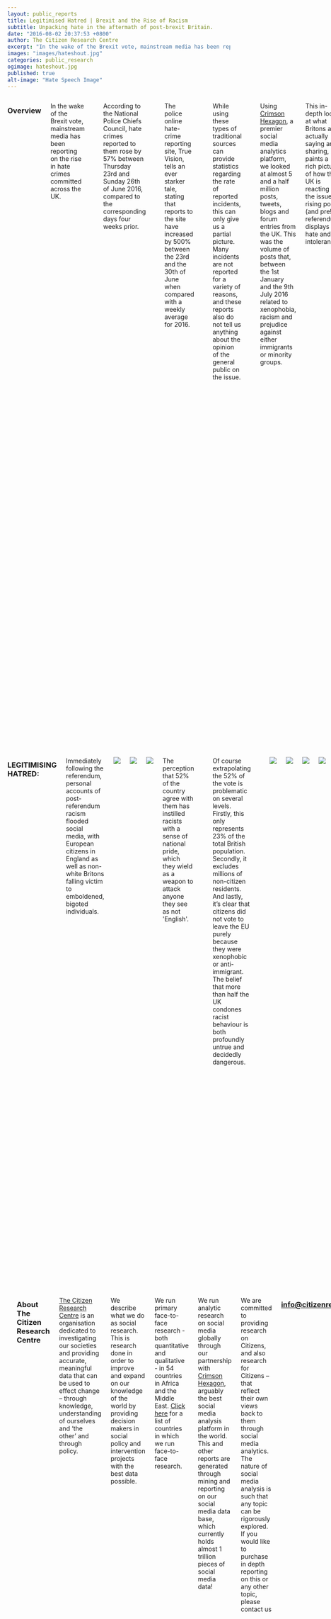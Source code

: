 ```yaml
---
layout: public_reports
title: Legitimised Hatred | Brexit and the Rise of Racism
subtitle: Unpacking hate in the aftermath of post-brexit Britain. 
date: "2016-08-02 20:37:53 +0800"
author: The Citizen Research Centre
excerpt: "In the wake of the Brexit vote, mainstream media has been reporting on the rise in hate crimes committed across the UK. We find out more about what is going on on Social Media."
images: "images/hateshout.jpg"
categories: public_research
ogimage: hateshout.jpg
published: true
alt-image: "Hate Speech Image"
---
```

<div class="row">
    <div class='medium-2 large-2 columns'>
        <div class='spacing'></div>
    </div>
<div class='medium-8 large-8 columns'>
    <h3>Overview</h3>
<p>In the wake of the Brexit vote, mainstream media has been reporting on the rise in hate crimes committed across the UK.</p><p>

According to the National Police Chiefs Council, hate crimes reported to them rose by 57% between Thursday 23rd and Sunday 26th of June 2016, compared to the corresponding days four weeks prior.</p><p>

The police online hate-crime reporting site, True Vision, tells an ever starker tale, stating that reports to the site have increased by 500% between the 23rd and the 30th of June when compared with a weekly average for 2016.</p><p>

While using these types of traditional sources can provide statistics regarding the rate of reported incidents, this can only give us a partial picture. Many incidents are not reported for a variety of reasons, and these reports also do not tell us anything about the opinion of the general public on the issue.</p><p>

Using <a href="http://crimsonhexagon.com" target="_blank">Crimson Hexagon</a>, a premier social media analytics platform, we looked at almost 5 and a half million posts, tweets, blogs and forum entries from the UK. This was the volume of posts that, between the 1st January and the 9th July 2016 related to xenophobia, racism and prejudice against either immigrants or minority groups.</p><p>
This in-depth look at what Britons are actually saying and sharing, paints a rich picture of how the UK is reacting to the issue of rising post (and pre!) referendum displays of hate and intolerance.</p>

<h3>Hot Topics</h3>
<p>The timeline below shows the dramatic rise in online conversation on the topic of xenophobia after the Brexit vote. It is important to point out that this is all conversation on the topic including direct hate speech, discussion of the issue or advocacy against it.</p><p>
In the week of 16-22 June there was already a significant number of posts - 292,392 - relating to xenophobia and prejudice against immigrants and minorities, about a tenfold increase on the weekly average over the first 5 months of 2016.</p><p>
The volume of this conversation rose to a staggering 749,975 in the week of 23-29 June 2016, a 256% increase in a single week.</p>
<p style="text-align: center;" ><img src="{{site.url}}/images/blog-images/hatespeech_volume.jpg"></p>
<p>The @PostRefRacism Twitter handle has been mentioned over than 4,300 times since the referendum, more than any other.  #PostRefRacism has been used more than 34,000 times since the 23rd of June. The only on-topic hashtag that was used more is, unsurprisingly, #Brexit.</p>
</div>
<div class='medium-2 large-2 columns'>
        <div class='spacing'></div>
    </div>
</div>
<div class="row">
    <div class='medium-2 large-2 columns'>
        <div class='spacing'></div>
    </div>
<div class='medium-8 large-8 columns'>
<div id="handle_mentions" style="height: 400px; float: left; margin: 1%;"></div>
</div>
<div class='medium-2 large-2 columns'>
        <div class='spacing'></div>
    </div>
</div>
<div class="row">
    <div class='medium-2 large-2 columns'>
        <div class='spacing'></div>
    </div>
<div class='medium-8 large-8 columns'>
<div id="hashtag_mentions" style="height: 400px; float: left; margin: 1%;"></div>
</div>
<div class='medium-2 large-2 columns'>
        <div class='spacing'></div>
    </div>
</div>
<div class="row">
    <div class='medium-2 large-2 columns'>
        <div class='spacing'></div>
    </div>
<div class='medium-8 large-8 columns'>
    <h3>LEGITIMISING HATRED:</h3>
<p>Immediately following the referendum, personal accounts of post-referendum racism flooded social media, with European citizens in England as well as non-white Britons falling victim to emboldened, bigoted individuals.</p>
<p style="text-align: center;" ><img src="{{site.url}}/images/blog-images/assed_tweet.jpg"></p>
<p style="text-align: center;" ><img src="{{site.url}}/images/blog-images/roberts_tweet.jpg"></p>
<p style="text-align: center;" ><img src="{{site.url}}/images/blog-images/krupa_tweet.jpg"></p>
<p>The perception that 52% of the country agree with them has instilled racists with a sense of national pride, which they wield as a weapon to attack anyone they see as not 'English'.</p><p>

Of course extrapolating the 52% of the vote is problematic on several levels.  Firstly, this only represents 23% of the total British population.  Secondly, it excludes millions of non-citizen residents. And lastly, it’s clear that citizens did not vote to leave the EU purely because they were xenophobic or anti-immigrant. 
The belief that more than half the UK condones racist behaviour is both profoundly untrue and decidedly dangerous.  
</p>
<p style="text-align: center;" ><img src="{{site.url}}/images/blog-images/david_tweet.jpg"></p>
<p style="text-align: center;" ><img src="{{site.url}}/images/blog-images/joelle_tweet.jpg"></p>
<p style="text-align: center;" ><img src="{{site.url}}/images/blog-images/lewis_tweet.jpg"></p>
<p style="text-align: center;" ><img src="{{site.url}}/images/blog-images/siegel_tweet.jpg"></p>

<h3>IS IMMIGRATION A LEGITIMATE THREAT TO BRITAIN?</h3>
<p>A recent Oxford paper found that "EU migrants are less likely to claim out-of-work benefits, such as Jobseekers’ Allowance and incapacity benefit, compared to their UK counterparts," It goes on to state that "In February 2015, people who were EU nationals when they registered for a National Insurance Number made up 2.2% of the total [Department for Work and Pensions] working-age benefits caseload, but were about 6% of the working-age population." British hostility to immigrants predates the recent spate of mass immigration. An Oxford University study by Scott Blinder, looking at historical polling data spanning decades found that Brits believed there were “too many immigrants” long before the net immigration could have any appreciable effect on the British economy.</p><p>

Along with the perceived burden on the UK’s social services, immigrants taking British job was a hot topic during campaigning so you would expect hostility about immigration to be correlated to the actual level of immigration. But it’s not.</p><p>

A paper by Torsten Bell, director of the UK economic think tank Resolution Foundation, found no correlation at all between the share of votes for Leave in the referendum and the areas where wages have fallen since 2002 - theoretically the areas hardest hit by the financial crisis, or those where migration is said to have held down wages.</p><p>

Although pro-Brexit voters weren’t primarily from areas which had become poorer since the immigration wave, they did come from historically poor areas, dating back to the late 70’s. 
</p>
<h3>NOT SO BLACK AND WHITE.</h3>
<p>Analysing the growth in volume of this conversation draws an outline around how important the issue is to social media users. Quantifying the feelings involved in this conversation is however an overwhelmingly difficult task, as opinions on such a highly politicised issue are complex and nuanced.</p><p>

Immigration is a complicated issue, currently inflamed by the refugee crisis. Although no correlation has been found between those affected by immigration influx and Leave voters, it is a legitimate topic for conversation.</p><p>

Racism, xenophobia and intolerance, on the other hand, are irrational and usually based in fear or ignorance. It is inevitable that every society will have its share of people who hold these views. Ideally, the values of the rest of the community temper their actions and reduce how entitled they feel to hold and express their views.
</p>
<p style="text-align: center;" ><img src="{{site.url}}/images/blog-images/tanner_tweet.jpg"></p>
<p style="text-align: center;" ><img src="{{site.url}}/images/blog-images/park_tweet.jpg"></p>    
<p style="text-align: center;" ><img src="{{site.url}}/images/blog-images/gallon_tweet.jpg"></p>
<p>We have found a track record of pre-emptive counter narrative as well as a large outpouring of support for victims, and calls for unity. Brits from both camps are standing up to, or at least speaking out against, bigotry, racism and prejudice from their fellow countrymen.</p>
<p style="text-align: center;" ><img src="{{site.url}}/images/blog-images/pohotsky_tweet.jpg"></p>
<p style="text-align: center;" ><img src="{{site.url}}/images/blog-images/larkin_tweet.jpg"></p>
<p style="text-align: center;" ><img src="{{site.url}}/images/blog-images/lewis_tweet2.jpg"></p>
<h3>OLD NEWS</h3>
<p>Racism and xenophobia is not a new post-Brexit phenomenon and neither is online conversation about it. In our UK data for the first 5 months of 2016 we found an average of 23,949 posts per day referencing xenophobia, racism, and other hate crimes.</p>
<p style="text-align: center;" ><img src="{{site.url}}/images/blog-images/year_mentions.jpg"></p>
<p style="text-align: center;" ><img src="{{site.url}}/images/blog-images/nova_tweet.jpg"></p>
<p style="text-align: center;" ><img src="{{site.url}}/images/blog-images/cooper_tweet.jpg"></p>
<p style="text-align: center;" ><img src="{{site.url}}/images/blog-images/chicken_tweet.jpg"></p>
<h3>DOES RHETORIC REALLY MATTER?</h3>
<p>Both in the USA and in the UK, we have seen a rise in hate crimes and racism off the back of ugly political campaigns that have focused on division. We looked at the top 10 twitter handles mentioned in conversation around xenophobia and racial prejudice for 2016 in the UK, and we see that politicians dominate.</p>
<div id="topten" style="height: 400px; float: left;"></div>
<p>All the way from across the pond, American Republican candidate @realDonaldTrump takes top spot and even @DonaldJTrumpJr, his son, makes it into the top ten! @Nigel_Farage, the face of UKIP, and @ZacGoldsmith, a British Conservative politician held the number 5 and 6 spot respectively for 2016 year-to-date. @SadiqKhan - the mayor of London - ties in third with @LBC - a London based call in Radio which held call in shows for politicians Nick Clegg, Nigel Farage, Boris Johnson and Alex Salmond. </p><p>

If we take into consideration that our study was not specific to Brexit conversation, it becomes clear that these figures have become intrinsically linked, at least in the minds of the social media community, with the topic of racism and xenophobia. We should also not underestimate the influence of mainstream media – with agendas that remain murky, and are inclined towards populism.
</p>
<p style="text-align: center;" ><img src="{{site.url}}/images/blog-images/cullen_tweet.jpg"></p>
<h3>TUG OF WAR</h3>
<p>In using their public platform to stoke the fires of hatred, community leaders, politicians, and those in positions of authority legitimise extremist views and fertilise the seeds of division. Luckily there are fewer places to hide in the age of the internet and once the veil is lifted, society tends to fight back.</p>
<p style="text-align: center;" ><img src="{{site.url}}/images/blog-images/wilks_tweet.jpg"></p>
<p style="text-align: center;" ><img src="{{site.url}}/images/blog-images/kapona_tweet.jpg"></p>
<p style="text-align: center;" ><img src="{{site.url}}/images/blog-images/shazia_tweet.jpg"></p>
<p style="text-align: center;" ><img src="{{site.url}}/images/blog-images/draven_tweet.jpg"></p>
<p style="text-align: center;" ><img src="{{site.url}}/images/blog-images/lammy_tweet.jpg"></p>
<p style="text-align: center;" ><img src="{{site.url}}/images/blog-images/smith_tweet.jpg"></p>
<p>Social media has become, at least in part, a call-to-action platform in post referendum Britain. It has been used to promote ideals of solidarity and inclusiveness as well as sharing expressions on those ideals. Brits countrywide are being urged to report what they see and to stand up against bigoted behaviour. Civilians and police are sharing information and advice.</p>
<p style="text-align: center;" ><img src="{{site.url}}/images/blog-images/cultural_diversity.jpg"></p>
<p style="text-align: center;" ><img src="{{site.url}}/images/blog-images/mccoy_tweet.jpg"></p>
<p style="text-align: center;" ><img src="{{site.url}}/images/blog-images/conner_tweet.jpg"></p>
<p style="text-align: center;" ><img src="{{site.url}}/images/blog-images/dubyu_tweet.jpg"></p>
<p style="text-align: center;" ><img src="{{site.url}}/images/blog-images/dilly_tweet.jpg"></p>
<p>Social media is a powerful tool - where free speech reigns supreme. The stage belongs to anyone with an opinion but even in cyberspace those who shout the loudest, with a unified voice, get to direct the play. Creating communities online that reflect the values we hold offline will shape our collective future. Will we build it on empathy or let it be guided by fear?</p>
<p style="text-align: center;" ><img src="{{site.url}}/images/blog-images/singh_tweet.jpg"></p>
<h3 style="color: red;">(STRONG LANGUAGE WARNING!)</h3>
<p style="text-align: center;"><img src="{{site.url}}/images/blog-images/farage_tweet.jpg"></p>
<p style="text-align: center;"><img src="{{site.url}}/images/blog-images/betty_tweet.jpg"></p>
<p style="text-align: center;"><img src="{{site.url}}/images/blog-images/traynor_tweet.jpg"></p>
</div>
<div class='medium-2 large-2 columns'>
        <div class='spacing'></div>
    </div>
</div>
<div class="row">
<div class='medium-2 large-2 columns'>
        <div class='spacing'></div>
    </div>
<div class='medium-8 large-8 columns'>
<div class='spacing'></div>
<h3>About The Citizen Research Centre</h3>
<p><a href="{{site.url}}" target="_blank">The Citizen Research Centre</a> is an organisation dedicated to investigating our societies and providing accurate, meaningful data that can be used to effect change – through knowledge, understanding of ourselves and ‘the other’ and through policy.</p><p>
We describe what we do as social research. This is research done in order to improve and expand on our knowledge of the world by providing decision makers in social policy and intervention projects with the best data possible.</p><p>
We run primary face-to-face research - both quantitative and qualitative - in 54 countries in Africa and the Middle East. <a href="where-we-work.html" target="_blank">Click here</a> for a list of countries in which we run face-to-face research.</p><p>
We run analytic research on social media globally through our partnership with <a href="http://www.crimsonhexagon.com/" target="_blank">Crimson Hexagon</a>, arguably the best social media analysis platform in the world. This and other reports are generated through mining and reporting on our social media data base, which currently holds almost 1 trillion pieces of social media data!</p><p>
We are committed to providing research on Citizens, and also research for Citizens – that reflect their own views back to them through social media analytics.
The nature of social media analysis is such that any topic can be rigorously explored.  If you would like to purchase in depth reporting on this or any other topic, please contact us</p>  <h3 style="text-align: center;"><a href="mailto:info@citizenresearchcentre.org">info@citizenresearchcentre.org</a></h3>
</div>
<div class='medium-2 large-2 columns'>
    <div class='spacing'></div>
    </div>
</div>
<script>
$(function () {
    $('#handle_mentions').highcharts({
        chart: {
            type: 'bar'
        },
        title: {
            text: 'Handle Mentions - Hate Crimes & Intimidation Stories'
        },
        subtitle: {
            text: 'Source: <a href="http://www.crimsonhexagon.com/">Crimson Hexagon</a>'
        },
        xAxis: {
            categories: ['@PostRefRacism','@Nigel_Farage', '@jeremycorbyn', '@LBC', '@BBCNews', '@SkyNews', '@Guardian', '@BorisJohnson', '@HuffPostUK', '@posklondon'],
            title: {
                text: null
            }
        },
        yAxis: {
            min: 0,
            title: {
                text: 'Mentions',
                align: 'high'
            },
            labels: {
                overflow: 'justify'
            }
        },
        tooltip: {
            valueSuffix: ' mentions'
        },
        plotOptions: {
            bar: {
                dataLabels: {
                    enabled: true
                }
            }
        },
        credits: {
            enabled: false
        },
        series: [{
            name: 'Mentions',
            data: [4300, 3800, 3500, 2500, 2000, 2000, 1900, 1800, 1800, 1600]
        }]
    });
});
</script>



<script>
$(function () {
    $('#topten').highcharts({
        chart: {
            type: 'bar'
        },
        title: {
            text: 'Top 10 Twitter Handles Mentions (UK)'
        },
        subtitle: {
            text: 'Source: <a href="http://www.crimsonhexagon.com/">Crimson Hexagon</a>'
        },
        xAxis: {
            categories: ['@realDonaldTrump', '@Youtube', '@SadiqKhan', '@LBC', '@Nigel_Farage', '@ZacGoldsmith', '@BBCNews', '@guardian', '@DonaldTrumpjnr', '@SkyNews'],
            title: {
                text: null
            }
        },
        yAxis: {
            min: 0,
            title: {
                text: 'Mentions',
                align: 'high'
            },
            labels: {
                overflow: 'justify'
            }
        },
        tooltip: {
            valueSuffix: ' mentions'
        },
        plotOptions: {
            bar: {
                dataLabels: {
                    enabled: true
                }
            }
        },
        credits: {
            enabled: false
        },
        series: [{
            name: 'Mentions',
            data: [15000, 15000, 10000, 10000, 9500, 7700, 6700, 6600, 6300, 6300]
        }]
    });
});
</script>

<script>
$(function () {
    $('#hashtag_mentions').highcharts({
        chart: {
            type: 'bar'
        },
        title: {
            text: 'Hashtag Mentions - Hate Crimes & Intimidation Stories'
        },
        subtitle: {
            text: 'Source: <a href="http://www.crimsonhexagon.com/">Crimson Hexagon</a>'
        },
        xAxis: {
            categories: ['#Brexit', '#PostRefRacism', '#EURefResults', '#EUref', '#racism', '#safetypin', '#hatecrime', '#Remain', '#VoteLeave', '#Leave'],
            title: {
                text: null
            }
        },
        yAxis: {
            min: 0,
            title: {
                text: 'Mentions',
                align: 'high'
            },
            labels: {
                overflow: 'justify'
            }
        },
        tooltip: {
            valueSuffix: ' mentions'
        },
        plotOptions: {
            bar: {
                dataLabels: {
                    enabled: true
                }
            }
        },
        credits: {
            enabled: false
        },
        series: [{
            name: 'Mentions',
            data: [57000, 34000, 21000, 18000, 7700, 5000, 4500, 4300, 4100, 4000]
        }]
    });
});
</script>
<script>
$(function () {

    $(document).ready(function () {

        // Build the chart
        $('#gender').highcharts({
            chart: {
                plotBackgroundColor: null,
                plotBorderWidth: null,
                plotShadow: false,
                type: 'pie'
            },
            title: {
                text: '16 - 29 June - 61% of posts had identifiable gender'
            },
            tooltip: {
                pointFormat: '{series.name}: <b>{point.percentage:.1f}%</b>'
            },
            plotOptions: {
                pie: {
                    allowPointSelect: true,
                    cursor: 'pointer',
                    dataLabels: {
                        enabled: false
                    },
                    showInLegend: true
                }
            },
            series: [{
                name: 'Gender',
                colorByPoint: true,
                data: [{
                    name: 'Male',
                    y: 56.33
                }, {
                    name: 'Female',
                    y: 24.03,
                    sliced: true,
                    selected: true
                }]
            }]
        });
    });
});
</script>
